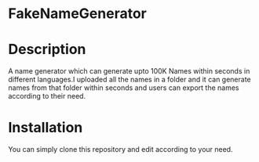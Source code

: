 # FakeNameGenerator

# Description
A name generator which can generate upto 100K Names within seconds in different languages.I uploaded all the names in a folder and it can generate names from that folder within seconds and users can export the names according to their need.

# Installation
You can simply clone this repository and edit according to your need.
